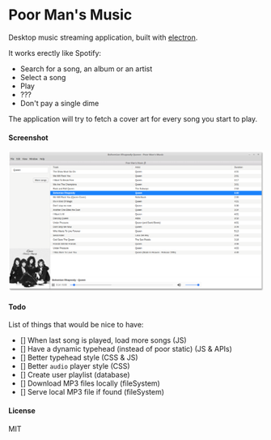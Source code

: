 # Poor Man's Music

Desktop music streaming application, built with [electron](http://electron.atom.io/).

It works erectly like Spotify: 

* Search for a song, an album or an artist 
* Select a song 
* Play
* ???
* Don't pay a single dime

The application will try to fetch a cover art for every song you start to play.


#### Screenshot

![Screenshot](https://github.com/RaedsLab/poor-man-music/blob/master/pmmScreenshot.png)


#### Todo

List of things that would be nice to have:

- [] When last song is played, load more songs (JS)
- [] Have a dynamic typehead (instead of poor static) (JS & APIs)
- [] Better typehead style (CSS & JS)
- [] Better `audio` player style (CSS)
- [] Create user playlist (database)
- [] Download MP3 files locally (fileSystem)
- [] Serve local MP3 file if found (fileSystem)

#### License
MIT
